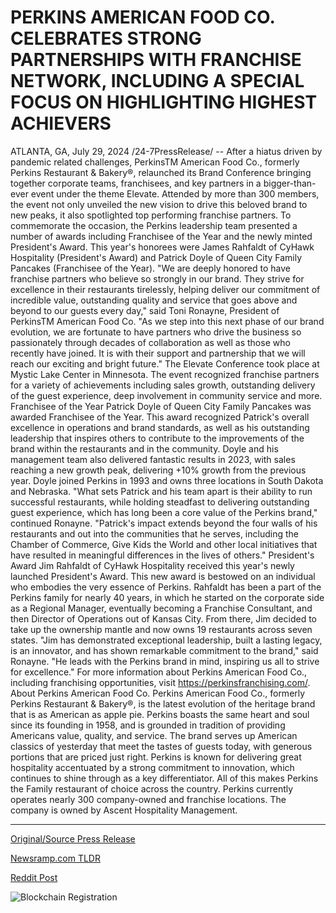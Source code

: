 # PERKINS AMERICAN FOOD CO. CELEBRATES STRONG PARTNERSHIPS WITH FRANCHISE NETWORK, INCLUDING A SPECIAL FOCUS ON HIGHLIGHTING HIGHEST ACHIEVERS

ATLANTA, GA, July 29, 2024 /24-7PressRelease/ -- After a hiatus driven by pandemic related challenges, PerkinsTM American Food Co., formerly Perkins Restaurant & Bakery®, relaunched its Brand Conference bringing together corporate teams, franchisees, and key partners in a bigger-than-ever event under the theme Elevate. Attended by more than 300 members, the event not only unveiled the new vision to drive this beloved brand to new peaks, it also spotlighted top performing franchise partners. To commemorate the occasion, the Perkins leadership team presented a number of awards including Franchisee of the Year and the newly minted President's Award. This year's honorees were James Rahfaldt of CyHawk Hospitality (President's Award) and Patrick Doyle of Queen City Family Pancakes (Franchisee of the Year).  "We are deeply honored to have franchise partners who believe so strongly in our brand. They strive for excellence in their restaurants tirelessly, helping deliver our commitment of incredible value, outstanding quality and service that goes above and beyond to our guests every day," said Toni Ronayne, President of PerkinsTM American Food Co. "As we step into this next phase of our brand evolution, we are fortunate to have partners who drive the business so passionately through decades of collaboration as well as those who recently have joined. It is with their support and partnership that we will reach our exciting and bright future."  The Elevate Conference took place at Mystic Lake Center in Minnesota. The event recognized franchise partners for a variety of achievements including sales growth, outstanding delivery of the guest experience, deep involvement in community service and more.   Franchisee of the Year Patrick Doyle of Queen City Family Pancakes was awarded Franchisee of the Year. This award recognized Patrick's overall excellence in operations and brand standards, as well as his outstanding leadership that inspires others to contribute to the improvements of the brand within the restaurants and in the community. Doyle and his management team also delivered fantastic results in 2023, with sales reaching a new growth peak, delivering +10% growth from the previous year.  Doyle joined Perkins in 1993 and owns three locations in South Dakota and Nebraska.   "What sets Patrick and his team apart is their ability to run successful restaurants, while holding steadfast to delivering outstanding guest experience, which has long been a core value of the Perkins brand," continued Ronayne. "Patrick's impact extends beyond the four walls of his restaurants and out into the communities that he serves, including the Chamber of Commerce, Give Kids the World and other local initiatives that have resulted in meaningful differences in the lives of others."   President's Award Jim Rahfaldt of CyHawk Hospitality received this year's newly launched President's Award. This new award is bestowed on an individual who embodies the very essence of Perkins. Rahfaldt has been a part of the Perkins family for nearly 40 years, in which he started on the corporate side as a Regional Manager, eventually becoming a Franchise Consultant, and then Director of Operations out of Kansas City. From there, Jim decided to take up the ownership mantle and now owns 19 restaurants across seven states.  "Jim has demonstrated exceptional leadership, built a lasting legacy, is an innovator, and has shown remarkable commitment to the brand," said Ronayne. "He leads with the Perkins brand in mind, inspiring us all to strive for excellence."   For more information about Perkins American Food Co., including franchising opportunities, visit https://perkinsfranchising.com/.  About Perkins American Food Co.  Perkins American Food Co., formerly Perkins Restaurant & Bakery®, is the latest evolution of the heritage brand that is as American as apple pie. Perkins boasts the same heart and soul since its founding in 1958, and is grounded in tradition of providing Americans value, quality, and service.   The brand serves up American classics of yesterday that meet the tastes of guests today, with generous portions that are priced just right. Perkins is known for delivering great hospitality accentuated by a strong commitment to innovation, which continues to shine through as a key differentiator. All of this makes Perkins the Family restaurant of choice across the country.   Perkins currently operates nearly 300 company-owned and franchise locations. The company is owned by Ascent Hospitality Management. 

---

[Original/Source Press Release](https://www.24-7pressrelease.com/press-release/512911/perkins-american-food-co-celebrates-strong-partnerships-with-franchise-network-including-a-special-focus-on-highlighting-highest-achievers)
                    

[Newsramp.com TLDR](None) 



[Reddit Post](https://www.reddit.com/r/eventNews/comments/1eet98w/perkins_american_food_co_relaunches_brand/) 



![Blockchain Registration](https://cdn.newsramp.app/24-7PressRelease/qrcode/247/29/veiljgTu.webp)